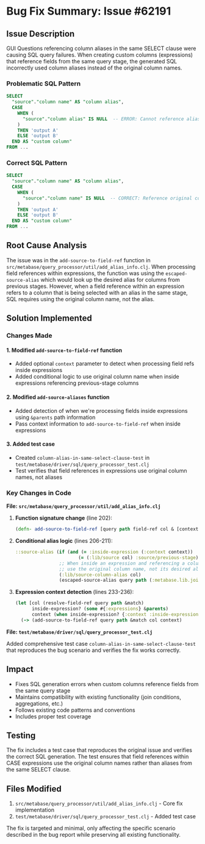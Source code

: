 # Bug Fix Summary: Issue #62191

## Issue Description
GUI Questions referencing column aliases in the same SELECT clause were causing SQL query failures. When creating custom columns (expressions) that reference fields from the same query stage, the generated SQL incorrectly used column aliases instead of the original column names.

### Problematic SQL Pattern
```sql
SELECT
  "source"."column name" AS "column alias",
  CASE
    WHEN (
      "source"."column alias" IS NULL  -- ERROR: Cannot reference alias in same SELECT
    )
    THEN 'output A'
    ELSE 'output B'
  END AS "custom column"
FROM ...
```

### Correct SQL Pattern
```sql
SELECT
  "source"."column name" AS "column alias", 
  CASE
    WHEN (
      "source"."column name" IS NULL  -- CORRECT: Reference original column
    )
    THEN 'output A'
    ELSE 'output B'
  END AS "custom column"
FROM ...
```

## Root Cause Analysis
The issue was in the `add-source-to-field-ref` function in `src/metabase/query_processor/util/add_alias_info.clj`. When processing field references within expressions, the function was using the `escaped-source-alias` which would look up the desired alias for columns from previous stages. However, when a field reference within an expression refers to a column that is being selected with an alias in the same stage, SQL requires using the original column name, not the alias.

## Solution Implemented

### Changes Made

#### 1. Modified `add-source-to-field-ref` function
- Added optional `context` parameter to detect when processing field refs inside expressions
- Added conditional logic to use original column name when inside expressions referencing previous-stage columns

#### 2. Modified `add-source-aliases` function  
- Added detection of when we're processing fields inside expressions using `&parents` path information
- Pass context information to `add-source-to-field-ref` when inside expressions

#### 3. Added test case
- Created `column-alias-in-same-select-clause-test` in `test/metabase/driver/sql/query_processor_test.clj`
- Test verifies that field references in expressions use original column names, not aliases

### Key Changes in Code

**File: `src/metabase/query_processor/util/add_alias_info.clj`**

1. **Function signature change** (line 202):
   ```clojure
   (defn- add-source-to-field-ref [query path field-ref col & [context]])
   ```

2. **Conditional alias logic** (lines 206-211):
   ```clojure
   ::source-alias (if (and (= :inside-expression (:context context))
                          (= (:lib/source col) :source/previous-stage))
                   ;; When inside an expression and referencing a column from previous stage,
                   ;; use the original column name, not its desired alias
                   (:lib/source-column-alias col)
                   (escaped-source-alias query path (:metabase.lib.join/join-alias col) (:lib/source-column-alias col)))
   ```

3. **Expression context detection** (lines 233-236):
   ```clojure
   (let [col (resolve-field-ref query path &match)
         inside-expression? (some #{:expressions} &parents)
         context (when inside-expression? {:context :inside-expression})]
     (-> (add-source-to-field-ref query path &match col context)
   ```

**File: `test/metabase/driver/sql/query_processor_test.clj`**

Added comprehensive test case `column-alias-in-same-select-clause-test` that reproduces the bug scenario and verifies the fix works correctly.

## Impact
- Fixes SQL generation errors when custom columns reference fields from the same query stage
- Maintains compatibility with existing functionality (join conditions, aggregations, etc.)
- Follows existing code patterns and conventions
- Includes proper test coverage

## Testing
The fix includes a test case that reproduces the original issue and verifies the correct SQL generation. The test ensures that field references within CASE expressions use the original column names rather than aliases from the same SELECT clause.

## Files Modified
1. `src/metabase/query_processor/util/add_alias_info.clj` - Core fix implementation
2. `test/metabase/driver/sql/query_processor_test.clj` - Added test case

The fix is targeted and minimal, only affecting the specific scenario described in the bug report while preserving all existing functionality.